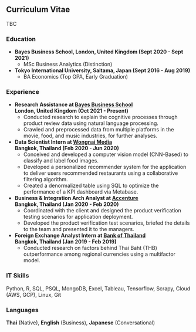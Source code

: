 ## Curriculum Vitae

TBC

### Education
- **Bayes Business School, London, United Kingdom (Sept 2020 - Sept 2021)**
    -  MSc Business Analytics (Distinction)
- **Tokyo International University, Saitama, Japan (Sept 2016 - Aug 2019)**
    -  BA Economics (Top GPA, Early Graduation)

### Experience
- **Research Assistance at [Bayes Business School](https://www.bayes.city.ac.uk/)<br>London, United Kingdom (Oct 2021 - Present)**
    - Conducted research to explain the cognitive processes through product review data using natural language processing.
    - Crawled and preprocessed data from multiple platforms in the movie, food, and music industries, for further analyses.
- **Data Scientist Intern at [Wongnai Media](https://www.wongnai.com/about?locale=en)<br>Bangkok, Thailand (Feb 2020 - Jun 2020)**
    - Conceived and developed a computer vision model (CNN-Based) to classify and label food images.
    - Developed a personalized recommender system for the application to deliver users recommended restaurants using a collaborative filtering algorithm.
    - Created a denormalized table using SQL to optimize the performance of a KPI dashboard via Metabase.
- **Business & Integration Arch Analyst at [Accenture](https://www.accenture.com/th-en)<br>Bangkok, Thailand (Jan 2020 - Feb 2020)**
    - Coordinated with the client and designed the product verification testing scenarios for application deployment.
    - Developed the product verification test scenarios, briefed the details to the team and presented it to the managers.
- **Foreign Exchange Analyst Intern at [Bank of Thailand](https://www.bot.or.th/English/Pages/default.aspx)<br>Bangkok, Thailand (Jan 2019 - Feb 2019)**
    - Conducted research on factors behind Thai Baht (THB) outperformance among regional currencies using a multifactor model.


### IT Skills
Python, R, SQL, PSQL, MongoDB, Excel, Tableau, Tensorflow, Scrapy, Cloud (AWS, GCP), Linux, Git
 
### Languages
**Thai** (Native), **English** (Business), **Japanese** (Conversational)

